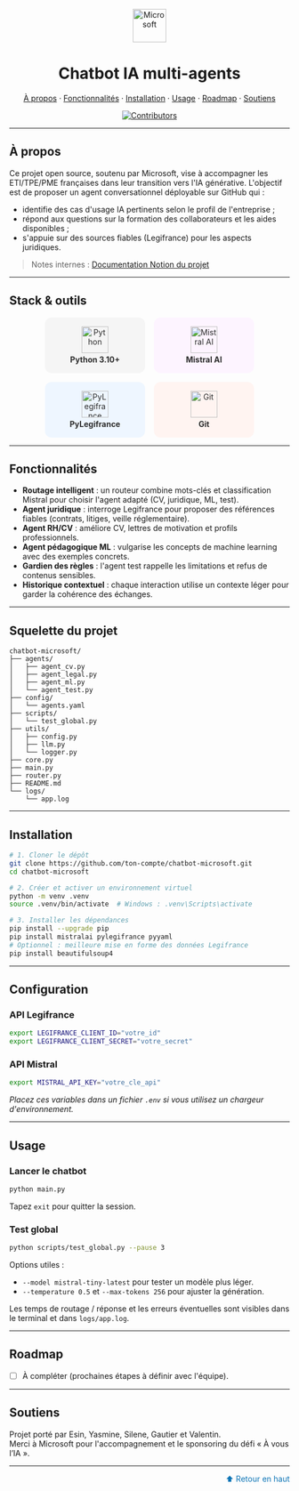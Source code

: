 <p align="center">
  <img src="https://upload.wikimedia.org/wikipedia/commons/4/44/Microsoft_logo.svg" alt="Microsoft" height="60">
</p>

<h1 align="center">Chatbot IA multi-agents</h1>

<p align="center">
  <a href="#a-propos">À propos</a> ·
  <a href="#fonctionnalités">Fonctionnalités</a> ·
  <a href="#installation">Installation</a> ·
  <a href="#usage">Usage</a> ·
  <a href="#roadmap">Roadmap</a> ·
  <a href="#soutiens">Soutiens</a>
</p>

<p align="center">
  <a href="https://github.com/esinbsr/chatbot-microsoft/graphs/contributors">
    <img src="https://img.shields.io/github/contributors/esinbsr/chatbot-microsoft.svg?style=for-the-badge&color=0e75b6" alt="Contributors">
  </a>
</p>

---

## À propos

Ce projet open source, soutenu par Microsoft, vise à accompagner les ETI/TPE/PME françaises dans leur transition vers l'IA générative. L'objectif est de proposer un agent conversationnel déployable sur GitHub qui :

- identifie des cas d'usage IA pertinents selon le profil de l'entreprise ;
- répond aux questions sur la formation des collaborateurs et les aides disponibles ;
- s'appuie sur des sources fiables (Legifrance) pour les aspects juridiques.

> Notes internes : <a href="https://www.notion.so/PROJET-MICROSOFT-A-vous-l-IA-276b73b4f1d480fc91d4e18c799c5c0a#276b73b4f1d480fc91d4e18c799c5c0a" target="_blank" rel="noreferrer">Documentation Notion du projet</a>

---

## Stack & outils

<ul style="display:flex; flex-wrap:wrap; justify-content:center; gap:16px; list-style:none; padding:0;">
  <li style="background:#f5f5f5; border-radius:12px; padding:16px 20px; text-align:center; width:140px;">
    <a href="https://www.python.org/" target="_blank" rel="noreferrer" style="text-decoration:none; color:#2d2d2d;">
      <img src="https://cdn.jsdelivr.net/gh/devicons/devicon/icons/python/python-original.svg" alt="Python" height="48"><br>
      <strong>Python 3.10+</strong>
    </a>
  </li>
  <li style="background:#fdf4ff; border-radius:12px; padding:16px 20px; text-align:center; width:140px;">
    <a href="https://mistral.ai/" target="_blank" rel="noreferrer" style="text-decoration:none; color:#2d2d2d;">
      <img src="https://avatars.githubusercontent.com/u/146620074?s=200&v=4" alt="Mistral AI" height="48"><br>
      <strong>Mistral AI</strong>
    </a>
  </li>
  <li style="background:#eef6ff; border-radius:12px; padding:16px 20px; text-align:center; width:140px;">
    <a href="https://pylegifrance.github.io/pylegifrance/" target="_blank" rel="noreferrer" style="text-decoration:none; color:#2d2d2d;">
      <img src="https://pylegifrance.github.io/pylegifrance/assets/images/logo.svg" alt="PyLegifrance" height="48"><br>
      <strong>PyLegifrance</strong>
    </a>
  </li>
  <li style="background:#fff4f1; border-radius:12px; padding:16px 20px; text-align:center; width:140px;">
    <a href="https://git-scm.com/" target="_blank" rel="noreferrer" style="text-decoration:none; color:#2d2d2d;">
      <img src="https://cdn.jsdelivr.net/gh/devicons/devicon/icons/git/git-original.svg" alt="Git" height="48"><br>
      <strong>Git</strong>
    </a>
  </li>
</ul>

---

## Fonctionnalités

- **Routage intelligent** : un routeur combine mots-clés et classification Mistral pour choisir l'agent adapté (CV, juridique, ML, test).
- **Agent juridique** : interroge Legifrance pour proposer des références fiables (contrats, litiges, veille réglementaire).
- **Agent RH/CV** : améliore CV, lettres de motivation et profils professionnels.
- **Agent pédagogique ML** : vulgarise les concepts de machine learning avec des exemples concrets.
- **Gardien des règles** : l'agent test rappelle les limitations et refus de contenus sensibles.
- **Historique contextuel** : chaque interaction utilise un contexte léger pour garder la cohérence des échanges.

---

## Squelette du projet

```text
chatbot-microsoft/
├── agents/
│   ├── agent_cv.py
│   ├── agent_legal.py
│   ├── agent_ml.py
│   └── agent_test.py
├── config/
│   └── agents.yaml
├── scripts/
│   └── test_global.py
├── utils/
│   ├── config.py
│   ├── llm.py
│   └── logger.py
├── core.py
├── main.py
├── router.py
├── README.md
└── logs/
    └── app.log
```

---

## Installation

```bash
# 1. Cloner le dépôt
git clone https://github.com/ton-compte/chatbot-microsoft.git
cd chatbot-microsoft

# 2. Créer et activer un environnement virtuel
python -m venv .venv
source .venv/bin/activate  # Windows : .venv\Scripts\activate

# 3. Installer les dépendances
pip install --upgrade pip
pip install mistralai pylegifrance pyyaml
# Optionnel : meilleure mise en forme des données Legifrance
pip install beautifulsoup4
```

---

## Configuration

### API Legifrance
```bash
export LEGIFRANCE_CLIENT_ID="votre_id"
export LEGIFRANCE_CLIENT_SECRET="votre_secret"
```

### API Mistral
```bash
export MISTRAL_API_KEY="votre_cle_api"
```
_Placez ces variables dans un fichier `.env` si vous utilisez un chargeur d'environnement._

---

## Usage

### Lancer le chatbot
```bash
python main.py
```
Tapez `exit` pour quitter la session.

### Test global
```bash
python scripts/test_global.py --pause 3
```
Options utiles :
- `--model mistral-tiny-latest` pour tester un modèle plus léger.
- `--temperature 0.5` et `--max-tokens 256` pour ajuster la génération.

Les temps de routage / réponse et les erreurs éventuelles sont visibles dans le terminal et dans `logs/app.log`.

---

## Roadmap

- [ ] À compléter (prochaines étapes à définir avec l'équipe).

---

## Soutiens

Projet porté par Esin, Yasmine, Silene, Gautier et Valentin.<br>
Merci à Microsoft pour l'accompagnement et le sponsoring du défi « À vous l’IA ».

---

<p align="right" style="font-size:14px;">
  <a href="#" style="text-decoration:none; color:#0e75b6;">⬆ Retour en haut</a>
</p>
